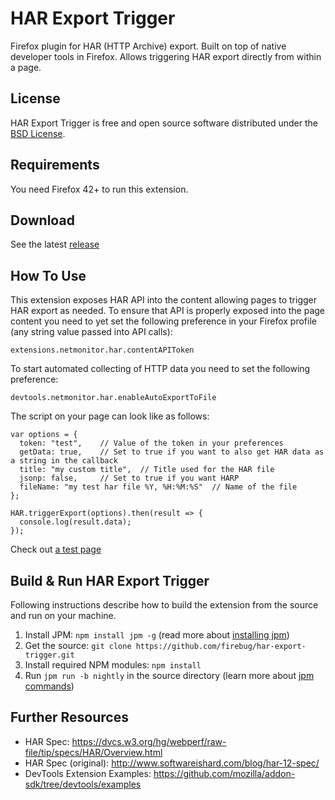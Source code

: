 # HAR Export Trigger
Firefox plugin for HAR (HTTP Archive) export. Built on top of native
developer tools in Firefox. Allows triggering HAR export directly
from within a page.

License
-------
HAR Export Trigger is free and open source software distributed under the
[BSD License](https://github.com/firebug/har-export-trigger/blob/master/license.txt).

Requirements
------------
You need Firefox 42+ to run this extension.

Download
--------
See the latest [release](https://github.com/firebug/har-export-trigger/releases)

How To Use
----------
This extension exposes HAR API into the content allowing pages to trigger
HAR export as needed. To ensure that API is properly exposed into the
page content you need to yet set the following preference
in your Firefox profile (any string value passed into API calls):

`extensions.netmonitor.har.contentAPIToken`

To start automated collecting of HTTP data you need to set
the following preference:

`devtools.netmonitor.har.enableAutoExportToFile`

The script on your page can look like as follows:

```
var options = {
  token: "test",    // Value of the token in your preferences
  getData: true,    // Set to true if you want to also get HAR data as a string in the callback
  title: "my custom title",  // Title used for the HAR file
  jsonp: false,     // Set to true if you want HARP
  fileName: "my test har file %Y, %H:%M:%S"  // Name of the file
};

HAR.triggerExport(options).then(result => {
  console.log(result.data);
});
```

Check out [a test page](http://janodvarko.cz/har/tests/har-export-trigger/har-export-api.html)

Build & Run HAR Export Trigger
------------------------------
Following instructions describe how to build the extension
from the source and run on your machine.

1. Install JPM: `npm install jpm -g` (read more about [installing jpm](https://developer.mozilla.org/en-US/Add-ons/SDK/Tools/jpm#Installation))
2. Get the source: `git clone https://github.com/firebug/har-export-trigger.git`
3. Install required NPM modules: `npm install`
4. Run `jpm run -b nightly` in the source directory (learn more about [jpm commands](https://developer.mozilla.org/en-US/Add-ons/SDK/Tools/jpm#Command_reference))

Further Resources
-----------------
* HAR Spec: https://dvcs.w3.org/hg/webperf/raw-file/tip/specs/HAR/Overview.html
* HAR Spec (original): http://www.softwareishard.com/blog/har-12-spec/
* DevTools Extension Examples: https://github.com/mozilla/addon-sdk/tree/devtools/examples
